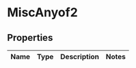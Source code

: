 
# MiscAnyof2

## Properties
| Name | Type | Description | Notes |
| ------------ | ------------- | ------------- | ------------- |



